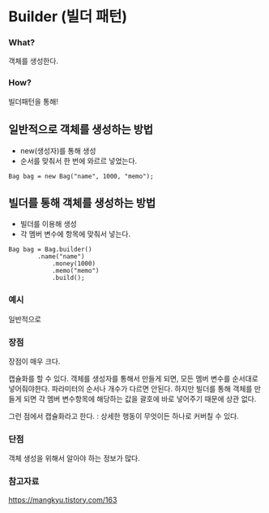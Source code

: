 # Builder (빌더 패턴)

### What?
객체를 생성한다.

### How?
빌더패턴을 통해!

## 일반적으로 객체를 생성하는 방법


- new(생성자)를 통해 생성
- 순서를 맞춰서 한 번에 와르르 넣었는다.
```
Bag bag = new Bag("name", 1000, "memo");
```






## 빌더를 통해 객체를 생성하는 방법

- 빌더를 이용해 생성
- 각 멤버 변수에 항목에 맞춰서 넣는다.
```
Bag bag = Bag.builder()
        .name("name")
            .money(1000)
            .memo("memo")
            .build();
```


### 예시
일반적으로 




### 장점
장점이 매우 크다.

캡슐화를 할 수 있다. 객체를 생성자를 통해서 만들게 되면, 모든 멤버 변수를 순서대로 넣어줘야한다. 파라미터의 순서나 개수가 다르면 안된다. 하지만 빌더를 통해 객체를 만들게 되면 각 멤버 변수항목에 해당하는 값을 괄호에 바로 넣어주기 때문에 상관 없다. 

그런 점에서 캡슐화라고 한다. 
: 상세한 행동이 무엇이든 하나로 커버칠 수 있다. 


### 단점



객체 생성을 위해서 알아야 하는 정보가 많다.


### 참고자료
https://mangkyu.tistory.com/163
